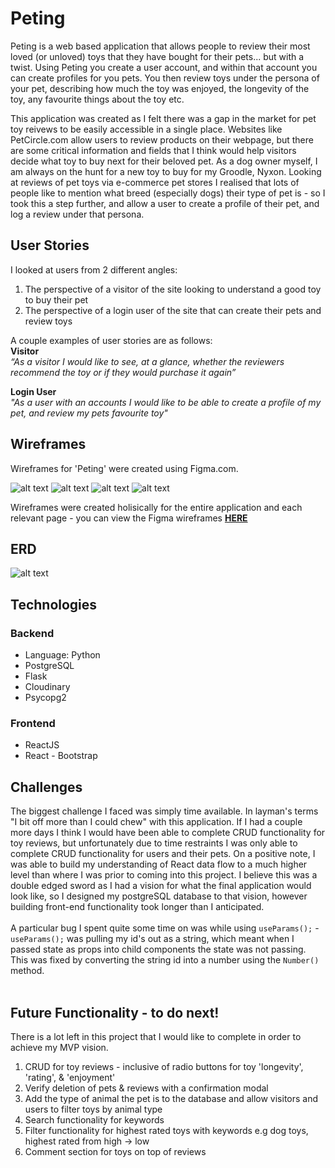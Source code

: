 # Peting
Peting is a web based application that allows people to review their most loved (or unloved) toys that they have bought for their pets... but with a twist. Using Peting you create a user account, and within that account you can create profiles for you pets. You then review toys under the persona of your pet, describing how much the toy was enjoyed, the longevity of the toy, any favourite things about the toy etc. 

This application was created as I felt there was a gap in the market for pet toy reivews to be easily accessible in a single place. Websites like PetCircle.com allow users to review products on their webpage, but there are some critical information and fields that I think would help visitors decide what toy to buy next for their beloved pet. As a dog owner myself, I am always on the hunt for a new toy to buy for my Groodle, Nyxon. Looking at reviews of pet toys via e-commerce pet stores I realised that lots of people like to mention what breed (especially dogs) their type of pet is - so I took this a step further, and allow a user to create a profile of their pet, and log a review under that persona. 

## User Stories
I looked at users from 2 different angles:
1. The perspective of a visitor of the site looking to understand a good toy to buy their pet
2. The perspective of a login user of the site that can create their pets and review toys 

A couple examples of user stories are as follows:
<br>
**Visitor** <br>
*“As a visitor I would like to see, at a glance, whether the reviewers recommend the toy or if they would purchase it again”*

**Login User** <br>
*"As a user with an accounts I would like to be able to create a profile of my pet, and review my pets favourite toy"*

## Wireframes
Wireframes for 'Peting' were created using Figma.com. 

![alt text](https://res.cloudinary.com/dtfpk4gbd/image/upload/v1661467130/Screen_Shot_2022-08-26_at_8.36.15_am_curikq.png)
![alt text](https://res.cloudinary.com/dtfpk4gbd/image/upload/v1661467129/Screen_Shot_2022-08-26_at_8.36.47_am_h21z7i.png)
![alt text](https://res.cloudinary.com/dtfpk4gbd/image/upload/v1661467129/Screen_Shot_2022-08-26_at_8.36.37_am_rmswva.png)
![alt text](https://res.cloudinary.com/dtfpk4gbd/image/upload/v1661467129/Screen_Shot_2022-08-26_at_8.36.27_am_qrilhv.png)

Wireframes were created holisically for the entire application and each relevant page - you can view the Figma wireframes __[HERE](https://www.figma.com/file/vIRoKV6LB5ikU2VwftUdHF/Project-4---Wireframes?node-id=0%3A1)__

## ERD
![alt text](https://res.cloudinary.com/dtfpk4gbd/image/upload/v1661469874/Capstone_Project_ERD_bpf0kk.jpg)
## Technologies
### Backend 
* Language: Python
* PostgreSQL
* Flask 
* Cloudinary
* Psycopg2

### Frontend
* ReactJS 
* React - Bootstrap

## Challenges
The biggest challenge I faced was simply time available. In layman's terms "I bit off more than I could chew" with this application. If I had a couple more days I think I would have been able to complete CRUD functionality for toy reviews, but unfortunately due to time restraints I was only able to complete CRUD functionality for users and their pets. On a positive note, I was able to build my understanding of React data flow to a much higher level than where I was prior to coming into this project. I believe this was a double edged sword as I had a vision for what the final application would look like, so I designed my postgreSQL database to that vision, however building front-end functionality took longer than I anticipated. 
<br>
<br>
A particular bug I spent quite some time on was while using ```useParams();``` - ```useParams();``` was pulling my id's out as a string, which meant when I passed state as props into child components the state was not passing. This was fixed by converting the string id into a number using the ```Number()``` method. 
<br>
<br>

## Future Functionality - to do next!
There is a lot left in this project that I would like to complete in order to achieve my MVP vision.
1. CRUD for toy reviews - inclusive of radio buttons for toy 'longevity', 'rating', & 'enjoyment'
2. Verify deletion of pets & reviews with a confirmation modal
3. Add the type of animal the pet is to the database and allow visitors and users to filter toys by animal type
4. Search functionality for keywords 
5. Filter functionality for highest rated toys with keywords e.g dog toys, highest rated from high -> low
6.  Comment section for toys on top of reviews
